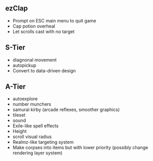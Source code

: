 ## ezClap

-  Prompt on ESC main menu to quit game
-  Cap potion overheal
-  Let scrolls cast with no target

## S-Tier

-  diagnonal movement
-  autopickup
-  Convert to data-driven design

## A-Tier

-  autoexplore
-  number munchers
-  samurai kirby (arcade reflexes, smoother graphics)
-  tileset
-  sound
-  Exile-like spell effects
-  Height
- scroll visual radius
- Realmz-like targeting system
- Make corpses into items but with lower priority (possibly change rendering layer system)
